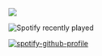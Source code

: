 ![](https://komarev.com/ghpvc/?username=softkacchan&color=495259)


![Spotify recently played](https://spotify-recently-played-readme.vercel.app/api?user=31r7johjrco6z64fiq7hwjwuhila)



[![spotify-github-profile](https://spotify-github-profile.kittinanx.com/api/view?uid=31r7johjrco6z64fiq7hwjwuhila&cover_image=true&theme=novatorem&show_offline=false&background_color=121212&interchange=false&bar_color=6f7d9b&bar_color_cover=false)](https://github.com/kittinan/spotify-github-profile)
